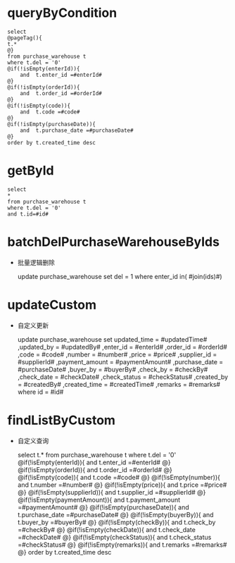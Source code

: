 queryByCondition
===


    select 
    @pageTag(){
    t.*
    @}
    from purchase_warehouse t
    where t.del = '0'  
    @if(!isEmpty(enterId)){
        and  t.enter_id =#enterId#
    @}
    @if(!isEmpty(orderId)){
        and  t.order_id =#orderId#
    @}
    @if(!isEmpty(code)){
        and  t.code =#code#
    @}
    @if(!isEmpty(purchaseDate)){
        and  t.purchase_date =#purchaseDate#
    @}
    order by t.created_time desc
    
    
    
getById
===

    select
    *
    from purchase_warehouse t
    where t.del = '0'
    and t.id=#id#



batchDelPurchaseWarehouseByIds
===

* 批量逻辑删除

    update purchase_warehouse set del = 1 where enter_id  in( #join(ids)#)
    


updateCustom
===

* 自定义更新

    update purchase_warehouse 
    set 
        updated_time = #updatedTime#
        ,updated_by = #updatedBy#
                ,enter_id = #enterId#
                ,order_id = #orderId#
                ,code = #code#
                ,number = #number#
                ,price = #price#
                ,supplier_id = #supplierId#
                ,payment_amount = #paymentAmount#
                ,purchase_date = #purchaseDate#
                ,buyer_by = #buyerBy#
                ,check_by = #checkBy#
                ,check_date = #checkDate#
                ,check_status = #checkStatus#
                ,created_by = #createdBy#
                ,created_time = #createdTime#
                ,remarks = #remarks#
    where id  = #id#
    
    
    
findListByCustom
===

* 自定义查询


    select 
    t.*
    from purchase_warehouse t
    where t.del = '0'  
    @if(!isEmpty(enterId)){
        and  t.enter_id =#enterId#
    @}
    @if(!isEmpty(orderId)){
        and  t.order_id =#orderId#
    @}
    @if(!isEmpty(code)){
        and  t.code =#code#
    @}
    @if(!isEmpty(number)){
        and  t.number =#number#
    @}
    @if(!isEmpty(price)){
        and  t.price =#price#
    @}
    @if(!isEmpty(supplierId)){
        and  t.supplier_id =#supplierId#
    @}
    @if(!isEmpty(paymentAmount)){
        and  t.payment_amount =#paymentAmount#
    @}
    @if(!isEmpty(purchaseDate)){
        and  t.purchase_date =#purchaseDate#
    @}
    @if(!isEmpty(buyerBy)){
        and  t.buyer_by =#buyerBy#
    @}
    @if(!isEmpty(checkBy)){
        and  t.check_by =#checkBy#
    @}
    @if(!isEmpty(checkDate)){
        and  t.check_date =#checkDate#
    @}
    @if(!isEmpty(checkStatus)){
        and  t.check_status =#checkStatus#
    @}
    @if(!isEmpty(remarks)){
        and  t.remarks =#remarks#
    @}
    order by t.created_time desc